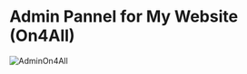 # Admin Pannel for My Website (On4All)


![AdminOn4All](https://github.com/Himanshu-Bharti-Ji/On4All/assets/125482223/6c3ab81f-02d8-4770-915d-bf66ef662f6a)

